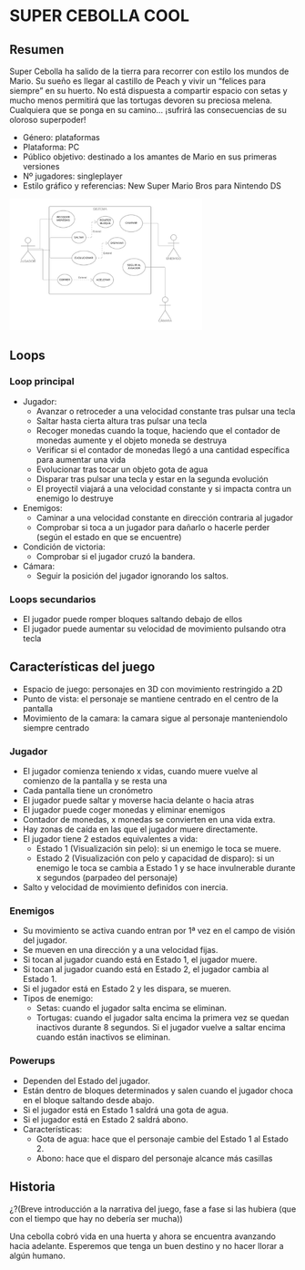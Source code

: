 # SUPER CEBOLLA COOL

## Resumen
Super Cebolla ha salido de la tierra para recorrer con estilo los mundos de Mario. Su sueño es llegar al castillo de Peach y vivir un “felices para siempre” en su huerto. No está dispuesta a compartir espacio con setas y mucho menos permitirá que las tortugas devoren su preciosa melena. Cualquiera que se ponga en su camino… ¡sufrirá las consecuencias de su oloroso superpoder!

* Género: plataformas
* Plataforma: PC
* Público objetivo: destinado a los amantes de Mario en sus primeras versiones
* Nº jugadores: singleplayer 
* Estilo gráfico y referencias: New Super Mario Bros para Nintendo DS

<img src="PLATAFORMAS.png" style="zoom: 33%;" />

## Loops
### Loop principal
* Jugador:
   * Avanzar o retroceder a una velocidad constante tras pulsar una tecla 
   * Saltar hasta cierta altura tras pulsar una tecla
   * Recoger monedas cuando la toque, haciendo que el contador de monedas aumente y el objeto moneda se destruya
   * Verificar si el contador de monedas llegó a una cantidad específica para aumentar una vida
   * Evolucionar tras tocar un objeto gota de agua
   * Disparar tras pulsar una tecla y estar en la segunda evolución
   * El proyectil viajará a una velocidad constante y si impacta contra un enemigo lo destruye
* Enemigos:
   * Caminar a una velocidad constante en dirección contraria al jugador
   * Comprobar si toca a un jugador para dañarlo o hacerle perder (según el estado en que se encuentre)
* Condición de victoria:
   * Comprobar si el jugador cruzó la bandera.
* Cámara:
   * Seguir la posición del jugador ignorando los saltos.



### Loops secundarios
* El jugador puede romper bloques saltando debajo de ellos
* El jugador puede aumentar su velocidad de movimiento pulsando otra tecla

## Características del juego
* Espacio de juego: personajes en 3D con movimiento restringido a 2D
* Punto de vista: el personaje se mantiene centrado en el centro de la pantalla
* Movimiento de la camara: la camara sigue al personaje manteniendolo siempre centrado
### Jugador
* El jugador comienza teniendo x vidas, cuando muere vuelve al comienzo de la pantalla y se resta una
* Cada pantalla tiene un cronómetro
* El jugador puede saltar y moverse hacia delante o hacia atras
* El jugador puede coger monedas y eliminar enemigos
* Contador de monedas, x monedas se convierten en una vida extra.
* Hay zonas de caída en las que el jugador muere directamente.
* El jugador tiene 2 estados equivalentes a vida:
   * Estado 1 (Visualización sin pelo): si un enemigo le toca se muere.
   * Estado 2 (Visualización con pelo y capacidad de disparo): si un enemigo le toca se cambia a Estado 1 y se hace invulnerable durante x segundos (parpadeo del personaje)
* Salto y velocidad de movimiento definidos con inercia.
### Enemigos
* Su movimiento se activa cuando entran por 1ª vez en el campo de visión del jugador.
* Se mueven en una dirección y a una velocidad fijas.
* Si tocan al jugador cuando está en Estado 1, el jugador muere.
* Si tocan al jugador cuando está en Estado 2, el jugador cambia al Estado 1.
* Si el jugador está en Estado 2 y les dispara, se mueren.
* Tipos de enemigo:
   * Setas: cuando el jugador salta encima se eliminan.
   * Tortugas: cuando el jugador salta encima la primera vez se quedan inactivos durante 8 segundos. Si el jugador vuelve a saltar encima cuando están inactivos se eliminan.

### Powerups
* Dependen del Estado del jugador.
* Están dentro de bloques determinados y salen cuando el jugador choca en el bloque saltando desde abajo.
* Si el jugador está en Estado 1 saldrá una gota de agua.
* Si el jugador está en Estado 2 saldrá abono.
* Características:
   * Gota de agua: hace que el personaje cambie del Estado 1 al Estado 2.
   * Abono: hace que el disparo del personaje alcance más casillas

## Historia
¿?(Breve introducción a la narrativa del juego, fase a fase si las hubiera (que con el tiempo que hay no debería ser mucha))

Una cebolla cobró vida en una huerta y ahora se encuentra avanzando hacia adelante. Esperemos que tenga un buen destino y no hacer llorar a algún humano.





